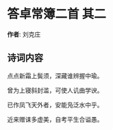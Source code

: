 # 答卓常簿二首  其二

**作者**: 刘克庄

## 诗词内容

点点新霜上鬓须，深藏谁辨握中瑜。

曾为上寝斜封滥，可使人讥曲学谀。

已作凤飞天外者，安能凫泛水中乎。

近来赠诔多虚美，自考平生合谥愚。

